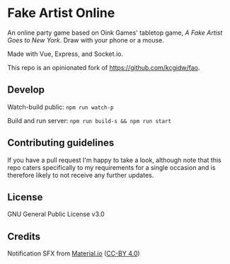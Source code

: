 # Fake Artist Online

An online party game based on Oink Games' tabletop game, _A Fake Artist Goes to New York_. Draw with your phone or a mouse.

Made with Vue, Express, and Socket.io.

This repo is an opinionated fork of https://github.com/kcgidw/fao.

## Develop

Watch-build public: `npm run watch-p`

Build and run server: `npm run build-s && npm run start`

## Contributing guidelines

If you have a pull request I'm happy to take a look, although note that this repo caters specifically to my requirements
for a single occasion and is therefore likely to not receive any further updates.

## License

GNU General Public License v3.0

## Credits

Notification SFX from [Material.io](https://material.io/design/sound/sound-resources.html) ([CC-BY 4.0](https://creativecommons.org/licenses/by/4.0/))
